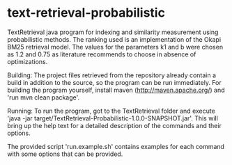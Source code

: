 text-retrieval-probabilistic
============================

TextRetrieval java program for indexing and similarity measurement using probabilistic methods.
The ranking used is an implementation of the Okapi BM25 retrieval model. The values for the parameters
k1 and b were chosen as 1.2 and 0.75 as literature recommends to choose in absence of optimizations.

Building:
The project files retrieved from the repository already contain a build in addition to the source,
so the program can be run immediately. For building the program yourself, install maven (http://maven.apache.org/) 
and 'run mvn clean package'.

Running:
To run the program, got to the TextRetrieval folder and execute 'java -jar target/TextRetrieval-Probabilistic-1.0.0-SNAPSHOT.jar'.
This will bring up the help text for a detailed description of the commands and their options.

The provided script 'run.example.sh' contains examples for each command with some options that can be provided.
